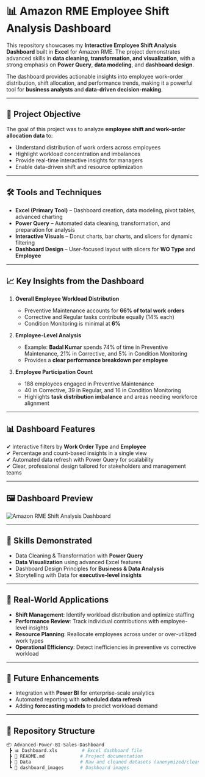 # 📊 Amazon RME Employee Shift Analysis Dashboard  

This repository showcases my **Interactive Employee Shift Analysis Dashboard** built in **Excel** for Amazon RME. The project demonstrates advanced skills in **data cleaning, transformation, and visualization**, with a strong emphasis on **Power Query**, **data modeling**, and **dashboard design**.  

The dashboard provides actionable insights into employee work-order distribution, shift allocation, and performance trends, making it a powerful tool for **business analysts** and **data-driven decision-making**.  

---

## 🚀 Project Objective  
The goal of this project was to analyze **employee shift and work-order allocation data** to:  
- Understand distribution of work orders across employees  
- Highlight workload concentration and imbalances  
- Provide real-time interactive insights for managers  
- Enable data-driven shift and resource optimization  

---

## 🛠 Tools and Techniques  
- **Excel (Primary Tool)** – Dashboard creation, data modeling, pivot tables, advanced charting  
- **Power Query** – Automated data cleaning, transformation, and preparation for analysis  
- **Interactive Visuals** – Donut charts, bar charts, and slicers for dynamic filtering  
- **Dashboard Design** – User-focused layout with slicers for **WO Type** and **Employee**  

---

## 📈 Key Insights from the Dashboard  
1. **Overall Employee Workload Distribution**  
   - Preventive Maintenance accounts for **66% of total work orders**  
   - Corrective and Regular tasks contribute equally (14% each)  
   - Condition Monitoring is minimal at **6%**  

2. **Employee-Level Analysis**  
   - Example: **Badal Kumar** spends 74% of time in Preventive Maintenance, 21% in Corrective, and 5% in Condition Monitoring  
   - Provides a **clear performance breakdown per employee**  

3. **Employee Participation Count**  
   - 188 employees engaged in Preventive Maintenance  
   - 40 in Corrective, 39 in Regular, and 16 in Condition Monitoring  
   - Highlights **task distribution imbalance** and areas needing workforce alignment  

---

## 📊 Dashboard Features  
✔ Interactive filters by **Work Order Type** and **Employee**  
✔ Percentage and count-based insights in a single view  
✔ Automated data refresh with Power Query for scalability  
✔ Clear, professional design tailored for stakeholders and management teams  

---

## 🖼 Dashboard Preview  
![Amazon RME Shift Analysis Dashboard](Amazon_RME_Shift_Analyzed_Dashboard.png)  

---

## 🎯 Skills Demonstrated  
- Data Cleaning & Transformation with **Power Query**  
- **Data Visualization** using advanced Excel features  
- Dashboard Design Principles for **Business & Data Analysis**  
- Storytelling with Data for **executive-level insights**  

---

## 📌 Real-World Applications  
- **Shift Management**: Identify workload distribution and optimize staffing  
- **Performance Review**: Track individual contributions with employee-level insights  
- **Resource Planning**: Reallocate employees across under or over-utilized work types  
- **Operational Efficiency**: Detect inefficiencies in preventive vs corrective workload  

---

## 🔮 Future Enhancements  
- Integration with **Power BI** for enterprise-scale analytics  
- Automated reporting with **scheduled data refresh**  
- Adding **forecasting models** to predict workload demand  

---

## 📂 Repository Structure  
```bash
📦 Advanced-Power-BI-Sales-Dashboard
 ┣ 📊 Dashboard.xls         # Excel dashboard file
 ┣ 📑 README.md             # Project documentation
 ┣ 📂 Data                  # Raw and cleaned datasets (anonymized/cleaned)
 ┗ 📂 dashboard_images      # Dashboard images
